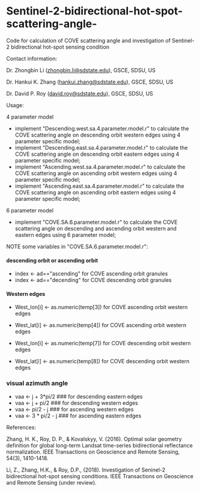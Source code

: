# Sentinel-2-bidirectional-hot-spot-scattering-angle-
Code for calculation of COVE scattering angle and investigation of Sentinel-2 bidirectional hot-spot sensing condition 

Contact information:

Dr. Zhongbin Li (zhongbin.li@sdstate.edu), GSCE, SDSU, US

Dr. Hankui K. Zhang (hankui.zhang@sdstate.edu), GSCE, SDSU, US

Dr. David P. Roy (david.roy@sdstate.edu), GSCE, SDSU, US

Usage:

4 parameter model 

- implement "Descending.west.sa.4.parameter.model.r" to calculate the COVE scattering angle on descending orbit western edges using 4 parameter specific model; 
- implement "Descending.east.sa.4.parameter.model.r" to calculate the COVE scattering angle on descending orbit eastern edges using 4 parameter specific model;
- implement "Ascending.west.sa.4.parameter.model.r" to calculate the COVE scattering angle on ascending orbit western edges using 4 parameter specific model;
- implement "Ascending.east.sa.4.parameter.model.r" to calculate the COVE scattering angle on ascending orbit eastern edges using 4 parameter specific model;

6 parameter model 

- implement "COVE.SA.6.parameter.model.r" to calculate the COVE scattering angle on descending and ascending orbit western and eastern edges using 6 parameter model;

NOTE some variables in "COVE.SA.6.parameter.model.r": 

#### descending orbit or ascending orbit 
- index <- ad=="ascending" for COVE ascending orbit granules 
- index <- ad=="decending" for COVE descending orbit granules 

#### Western edges 
- West_lon[i] <- as.numeric(temp[3])  for COVE ascending orbit western edges    
- West_lat[i] <- as.numeric(temp[4])  for COVE ascending orbit western edges 

- West_lon[i] <- as.numeric(temp[7])  for COVE descending orbit western edges 
- West_lat[i] <- as.numeric(temp[8])  for COVE descending orbit western edges 

### visual azimuth angle 
- vaa <- j + 3*pi/2   ### for descending eastern edges 
- vaa <- j + pi/2     ### for descending western edges
- vaa <- pi/2 - j     ### for ascending western edges  
- vaa <- 3 * pi/2 - j ### for ascending eastern edges   

References:

Zhang, H. K., Roy, D. P., & Kovalskyy, V. (2016). Optimal solar geometry definition for global long-term Landsat time-series bidirectional reflectance normalization. 
IEEE Transactions on Geoscience and Remote Sensing, 54(3), 1410-1418.

Li, Z., Zhang, H.K., & Roy, D.P., (2018). Investigation of Seninel-2 bidirectional hot-spot sensing conditions. 
IEEE Transactions on Geoscience and Remote Sensing (under review).  

